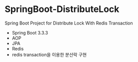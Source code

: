 # SpringBoot-DistributeLock
Spring Boot Project for Distribute Lock With Redis Transaction

- Spring Boot 3.3.3
- AOP
- JPA
- Redis
- redis transaction을 이용한 분산락 구현
